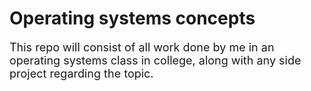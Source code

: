 # Operating systems concepts

<font size=4>
This repo will consist of all work done by me in an operating systems class in college, along with any side project regarding the topic.
